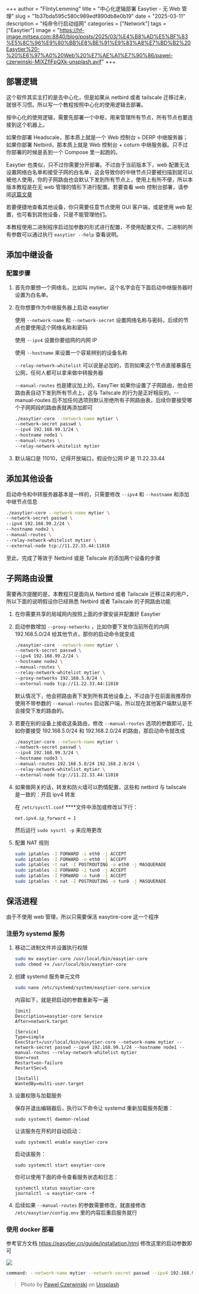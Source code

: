 +++
author = "FlintyLemming"
title = "中心化逻辑部署 Easytier - 无 Web 管理"
slug = "1b37bda595c580c989edf890db8e0b19"
date = "2025-03-11"
description = "纯命令行启动组网"
categories = ["Network"]
tags = ["Easytier"]
image = "https://hf-image.mitsea.com:8840/blog/posts/2025/03/%E4%B8%AD%E5%BF%83%E5%8C%96%E9%80%BB%E8%BE%91%E9%83%A8%E7%BD%B2%20Easytier%20-%20%E6%97%A0%20Web%20%E7%AE%A1%E7%90%86/pawel-czerwinski-MIXZflFpQXk-unsplash.avif"
+++

## 部署逻辑

这个软件其实主打的是去中心化，但是如果从 netbird 或者 tailscale 迁移过来，就很不习惯。所以写一个教程按照中心化的使用逻辑去部署。

按中心化的使用逻辑，需要先部署一个中枢，用来管理所有节点，所有节点也要连接到这个机器上。

如果你部署 Headscale，那本质上就是一个 Web 控制台 + DERP 中继服务器；如果你部署 Netbird，那本质上就是 Web 控制台 + coturn 中继服务器。只不过你部署的时候是丢到一个 Compose 里一起跑的。

Easytier 也类似，只不过你需要分开部署。不过由于当前版本下，web 配置无法设置网络白名单和接受子网的白名单，这会导致你的中继节点只要被扫描到就可以被他人使用，你的子网路由也会默认下发到所有节点上，使用上有所不便，所以本版本教程是在无 web 管理的情形下进行配置。若要查看 web 控制台部署，请参阅[这篇文章](https://blog.mitsea.com/1a57bda595c580088006c17d6ba2a744/)

若要便捷地查看其他设备，你只需要任意节点使用 GUI 客户端，或是使用 web 配置，也可看到其他设备，只是不能管理他们。

本教程使用二进制程序启动加参数的形式进行配置，不使用配置文件。二进制的所有参数可以通过执行 `easytier --help` 查看说明。

## 添加中继设备

### 配置步骤

1. 首先你要想一个网络名，比如叫 mytier。这个名字会在下面启动中继服务器时设置为白名单。
2. 在你想要作为中继服务器上启动 easytier
    
    使用 `--network-name` 和 `--network-secret` 设置网络名称与密码，后续的节点也要使用这个网络名称和密码
    
    使用 `--ipv4` 设置你要组网的内网 IP
    
    使用 `--hostname` 来设置一个容易辨别的设备名称
    
    `--relay-network-whitelist` 可以说是必加的，否则如果这个节点直接暴露在公网，任何人都可以拿来做中转服务器
    
    `--manual-routes` 也是建议加上的，EasyTier 如果你设置了子网路由，他会把路由表自动下发到所有节点上，这与 Tailscale 的行为是正好相反的。--manual-routes 后不加任何选项则默认拒绝所有子网路由表，后续你要接受哪个子网网段的路由表就再添加即可
    
    ```bash
    ./easytier-core --network-name mytier \
    --network-secret passwd \
    --ipv4 192.168.99.1/24 \
    --hostname node1 \
    --manual-routes \
    --relay-network-whitelist mytier
    ```
    
3. 默认端口是 11010，记得开放端口，假设你公网 IP 是 11.22.33.44

## 添加其他设备

启动命令和中转服务器基本是一样的，只需要修改 `--ipv4` 和 `--hostname` 和添加中继节点信息

```bash
./easytier-core --network-name mytier \
--network-secret passwd \
--ipv4 192.168.99.2/24 \
--hostname node2 \
--manual-routes \
--relay-network-whitelist mytier \
--external-node tcp://11.22.33.44:11010
```

至此，完成了等效于 Netbird 或是 Tailscale 的添加两个设备的步骤

## 子网路由设置

需要再次提醒的是，本教程只是面向从 Netbird 或者 Tailscale 迁移过来的用户，所以下面的说明假设你已经熟悉 Netbird 或者 Tailscale 的子网路由功能

1. 在你需要共享的局域网内按照上面的步骤安装并配置好 Easytier
2. 启动参数增加 `--proxy-networks` ，比如你要下发你当前所在的内网 192.168.5.0/24 给其他节点，那你的启动命令就变成
    
    ```bash
    ./easytier-core --network-name mytier \
    --network-secret passwd \
    --ipv4 192.168.99.2/24 \
    --hostname node2 \
    --manual-routes \
    --relay-network-whitelist mytier \
    --proxy-networks 192.168.5.0/24 \
    --external-node tcp://11.22.33.44:11010
    ```
    
    默认情况下，他会把路由表下发到所有其他设备上，不过由于在前面我推荐你使用不带参数的 `--manual-routes` 启动客户端，所以现在其他客户端默认是不会接受下发的路由的。
    
3. 若要在别的设备上接收这条路由，修改 `--manual-routes` 选项的参数即可，比如你要接受 192.168.5.0/24 和 192.168.2.0/24 的路由，那启动命令就改成
    
    ```bash
    ./easytier-core --network-name mytier \
    --network-secret passwd \
    --ipv4 192.168.99.3/24 \
    --hostname node3 \
    --manual-routes 192.168.5.0/24 192.168.2.0/24 \
    --relay-network-whitelist mytier \
    --external-node tcp://11.22.33.44:11010
    ```
    
4. 如果做网关的话，转发和防火墙可以酌情配置，这些和 netbird 与 tailscale 是一致的：开启 ipv4 转发
    
    在 `/etc/sysctl.conf` ****文件中添加或修改以下行：
    
    ```
    net.ipv4.ip_forward = 1
    ```
    
    然后运行 `sudo sysctl -p` 来应用更改
    
5. 配置 NAT 规则
    
    ```bash
    sudo iptables -I FORWARD -i eth0 -j ACCEPT
    sudo iptables -I FORWARD -o eth0 -j ACCEPT
    sudo iptables -t nat -I POSTROUTING -o eth0 -j MASQUERADE
    sudo iptables -I FORWARD -i tun0 -j ACCEPT
    sudo iptables -I FORWARD -o tun0 -j ACCEPT
    sudo iptables -t nat -I POSTROUTING -o tun0 -j MASQUERADE
    ```
    

## 保活进程

由于不使用 web 管理，所以只需要保活 easytire-core 这一个程序

### 注册为 systemd 服务

1. 移动二进制文件并设置执行权限
    
    ```bash
    sudo mv easytier-core /usr/local/bin/easytier-core
    sudo chmod +x /usr/local/bin/easytier-core
    ```
    
2. 创建 systemd 服务单元文件
    
    ```bash
    sudo nano /etc/systemd/system/easytier-core.service
    ```
    
    内容如下，就是把启动的参数重新写一遍
    
    ```
    [Unit]
    Description=easytier-core Service
    After=network.target
    
    [Service]
    Type=simple
    ExecStart=/usr/local/bin/easytier-core --network-name mytier --network-secret passwd --ipv4 192.168.99.1/24 --hostname node1 --manual-routes --relay-network-whitelist mytier
    User=root
    Restart=on-failure
    RestartSec=5
    
    [Install]
    WantedBy=multi-user.target
    
    ```
    
3. 设置权限与加载服务
    
    保存并退出编辑器后，执行以下命令让 systemd 重新加载服务配置：
    
    ```
    sudo systemctl daemon-reload
    
    ```
    
    让该服务在开机时自动启动：
    
    ```
    sudo systemctl enable easytier-core
    
    ```
    
    启动该服务：
    
    ```
    sudo systemctl start easytier-core
    
    ```
    
    你可以使用下面的命令查看服务状态和日志：
    
    ```
    systemctl status easytier-core
    journalctl -u easytier-core -f
    
    ```
    
4. 后续如果 `--manual-routes` 的参数需要修改，就直接修改 `/etc/easytier/config.env` 里的内容后重启服务就行

### 使用 docker 部署

参考官方文档 https://easytier.cn/guide/installation.html 修改这里的启动参数即可

![](https://hf-image.mitsea.com:8840/blog/posts/2025/03/%E4%B8%AD%E5%BF%83%E5%8C%96%E9%80%BB%E8%BE%91%E9%83%A8%E7%BD%B2%20Easytier%20-%20%E6%97%A0%20Web%20%E7%AE%A1%E7%90%86/image.avif)

```bash
command: --network-name mytier --network-secret passwd --ipv4 192.168.99.1/24 --hostname node1 --manual-routes --relay-network-whitelist mytier
```

> Photo by [Pawel Czerwinski](https://unsplash.com/@pawel_czerwinski?utm_content=creditCopyText&utm_medium=referral&utm_source=unsplash) on [Unsplash](https://unsplash.com/photos/a-black-and-white-photo-of-a-bunch-of-flowers-MIXZflFpQXk?utm_content=creditCopyText&utm_medium=referral&utm_source=unsplash)
      